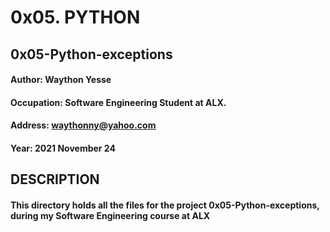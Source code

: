 # 0x05. PYTHON
## 0x05-Python-exceptions

#### Author: Waython Yesse
#### Occupation: Software Engineering Student at ALX.
#### Address: waythonny@yahoo.com
#### Year: 2021 November 24

## DESCRIPTION
#### This directory holds all the files for the project 0x05-Python-exceptions, during my Software Engineering course  at ALX
